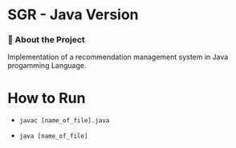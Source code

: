 # SGR - Java Version

### 🎯 About the Project

Implementation of a recommendation management system in Java progamming Language.

# How to Run

* `javac [name_of_file].java`

* `java [name_of_file]`

